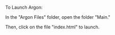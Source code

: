 To Launch Argon:

In the "Argon Files" folder, open the folder "Main."

Then, click on the file "index.html" to launch.